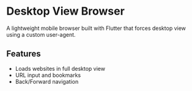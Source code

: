 # Desktop View Browser

A lightweight mobile browser built with Flutter that forces desktop view using a custom user-agent.

## Features

- Loads websites in full desktop view
- URL input and bookmarks
- Back/Forward navigation
